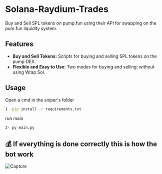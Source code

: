 # Solana-Raydium-Trades

Buy and Sell SPL tokens on pump.fun using their API for swapping on the pum.fun liquidity system.

## Features
- **Buy and Sell  Tokens:** Scripts for buying and selling SPL tokens on the pump DEX.
- **Flexible and Easy to Use:** Two modes for buying and selling:  without using Wrap Sol.

## Usage

Open a cmd in the sniper's folder
```bash
1 -pip install -r requirements.txt
```
run main
```bash
2- py main.py
```

## 💰 If everything is done correctly this is how the bot work


![Capture](https://github.com/Devuserr/Pump-fun-Sniper-bot-for-pump.fun/assets/168988063/26a2d806-bfc0-4360-bf9e-0087f8270f76)
